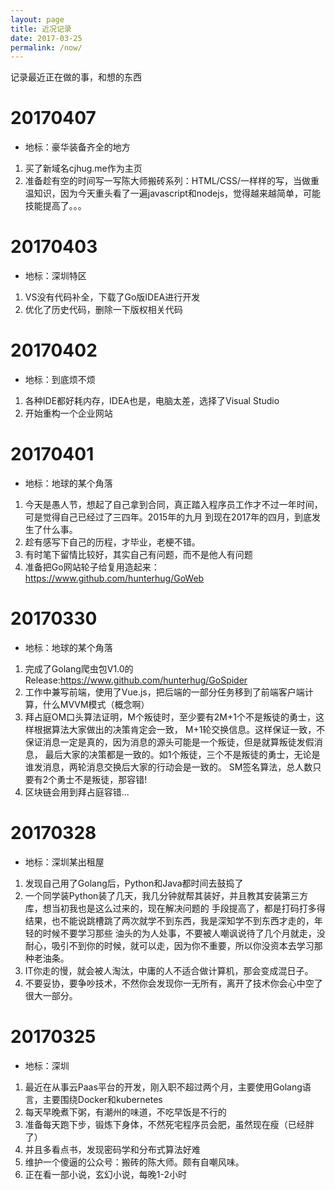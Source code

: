 ```yaml
---
layout: page
title: 近况记录
date: 2017-03-25
permalink: /now/
---
```


记录最近正在做的事，和想的东西

# 20170407
- 地标：豪华装备齐全的地方
1. 买了新域名cjhug.me作为主页
2. 准备趁有空的时间写一写陈大师搬砖系列：HTML/CSS/一样样的写，当做重温知识，因为今天重头看了一遍javascript和nodejs，觉得越来越简单，可能技能提高了。。。

# 20170403
- 地标：深圳特区
1. VS没有代码补全，下载了Go版IDEA进行开发
2. 优化了历史代码，删除一下版权相关代码

# 20170402
- 地标：到底烦不烦
1. 各种IDE都好耗内存，IDEA也是，电脑太差，选择了Visual Studio
2. 开始重构一个企业网站

# 20170401
- 地标：地球的某个角落
1. 今天是愚人节，想起了自己拿到合同，真正踏入程序员工作才不过一年时间，可是觉得自己已经过了三四年。2015年的九月
到现在2017年的四月，到底发生了什么事。
2. 趁有感写下自己的历程，才毕业，老梗不错。
3. 有时笔下留情比较好，其实自己有问题，而不是他人有问题
4. 准备把Go网站轮子给复用造起来：https://www.github.com/hunterhug/GoWeb

# 20170330
- 地标：地球的某个角落
1. 完成了Golang爬虫包V1.0的Release:https://www.github.com/hunterhug/GoSpider
2. 工作中兼写前端，使用了Vue.js，把后端的一部分任务移到了前端客户端计算，什么MVVM模式（概念啊）
3. 拜占庭OM口头算法证明，M个叛徒时，至少要有2M+1个不是叛徒的勇士，这样根据算法大家做出的决策肯定会一致，
M+1轮交换信息。这样保证一致，不保证消息一定是真的，因为消息的源头可能是一个叛徒，但是就算叛徒发假消息，
最后大家的决策都是一致的。如1个叛徒，三个不是叛徒的勇士，无论是谁发消息，两轮消息交换后大家的行动会是一致的。
SM签名算法，总人数只要有2个勇士不是叛徒，那容错!
4. 区块链会用到拜占庭容错...

# 20170328
- 地标：深圳某出租屋
1. 发现自己用了Golang后，Python和Java都时间去鼓捣了
2. 一个同学装Python装了几天，我几分钟就帮其装好，并且教其安装第三方库，想当初我也是这么过来的，现在解决问题的
手段提高了，都是打码打多得结果，也不能说跳槽跳了两次就学不到东西，我是深知学不到东西才走的，年轻的时候不要学习那些
油头的为人处事，不要被人嘲讽说待了几个月就走，没耐心，吸引不到你的时候，就可以走，因为你不重要，所以你没资本去学习那种老油条。
3. IT你走的慢，就会被人淘汰，中庸的人不适合做计算机，那会变成混日子。
4. 不要妥协，要争吵技术，不然你会发现你一无所有，离开了技术你会心中空了很大一部分。

# 20170325
- 地标：深圳
1. 最近在从事云Paas平台的开发，刚入职不超过两个月，主要使用Golang语言，主要围绕Docker和kubernetes
2. 每天早晚煮下粥，有潮州的味道，不吃早饭是不行的
3. 准备每天跑下步，锻炼下身体，不然死宅程序员会肥，虽然现在瘦（已经胖了）
4. 并且多看点书，发现密码学和分布式算法好难
5. 维护一个傻逼的公众号：搬砖的陈大师。颇有自嘲风味。
6. 正在看一部小说，玄幻小说，每晚1-2小时


